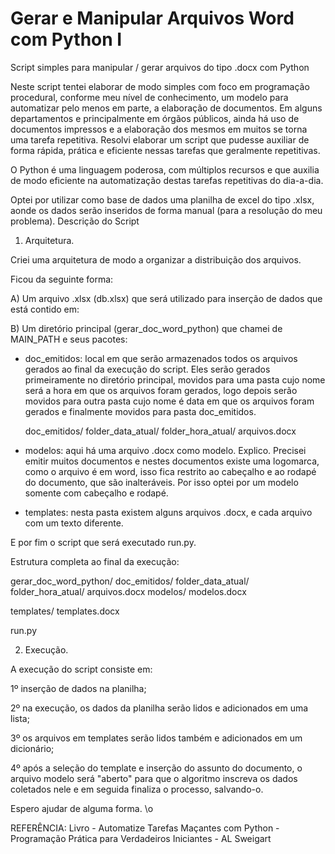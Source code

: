 # Gerar e Manipular Arquivos Word com Python I
Script simples para manipular / gerar arquivos do tipo .docx com Python

Neste script tentei elaborar de modo simples com foco em programação procedural, conforme meu nível de conhecimento, um modelo para automatizar pelo menos em parte, a elaboração de documentos.
Em alguns departamentos e principalmente em órgãos públicos, ainda há uso de documentos impressos e a elaboração dos mesmos em muitos se torna uma tarefa repetitiva. Resolvi elaborar um script que pudesse auxiliar de forma rápida, prática e eficiente nessas tarefas que geralmente repetitivas.

O Python é uma linguagem poderosa, com múltiplos recursos e que auxilia de modo eficiente na automatização destas tarefas repetitivas do dia-a-dia.

Optei por utilizar como base de dados uma planilha de excel do tipo .xlsx, aonde os dados serão inseridos de forma manual (para a resolução do meu problema).
Descrição do Script

1. Arquitetura.

Criei uma arquitetura de modo a organizar a distribuição dos arquivos.

Ficou da seguinte forma:

A) Um arquivo .xlsx (db.xlsx) que será utilizado para inserção de dados que está contido em:

B) Um diretório principal (gerar_doc_word_python) que chamei de MAIN_PATH e seus pacotes:

- doc_emitidos: local em que serão armazenados todos os arquivos gerados ao final da execução do script. Eles serão gerados primeiramente no diretório principal, movidos para uma pasta cujo nome será a hora em que os arquivos foram gerados, logo depois serão movidos para outra pasta cujo nome é data em que os arquivos foram gerados e finalmente movidos para pasta doc_emitidos.


	doc_emitidos/
				folder_data_atual/
								 folder_hora_atual/
								 	              arquivos.docx	


- modelos: aqui há uma arquivo .docx como modelo. Explico. Precisei emitir muitos documentos e nestes documentos existe uma logomarca, como o arquivo é em word, isso fica restrito ao cabeçalho e ao rodapé do documento, que são inalteráveis. Por isso optei por um modelo somente com cabeçalho e rodapé.

- templates: nesta pasta existem alguns arquivos .docx, e cada arquivo com um texto diferente. 

E por fim o script que será executado run.py.

Estrutura completa ao final da execução:



gerar_doc_word_python/
				     doc_emitidos/
								folder_data_atual/
								 				folder_hora_atual/
								 	              				 arquivos.docx
modelos/
		modelos.docx

templates/
		 templates.docx

run.py




2. Execução.

A execução do script consiste em:

1º inserção de dados na planilha;

2º na execução, os dados da planilha serão lidos e adicionados em uma lista;

3º os arquivos em templates serão lidos também e adicionados em um dicionário;

4º após a seleção do template e inserção do assunto do documento, 
o arquivo modelo será "aberto" para que o algoritmo inscreva os dados coletados nele e em seguida finaliza o processo, salvando-o.


Espero ajudar de alguma forma. \o


REFERÊNCIA: 
Livro - Automatize Tarefas Maçantes com Python - Programação Prática para Verdadeiros Iniciantes - AL Sweigart


